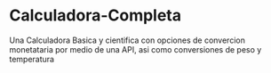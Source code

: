 # Calculadora-Completa
Una Calculadora Basica y cientifica con opciones de convercion monetataria por medio de una API, asi como conversiones de peso y temperatura

